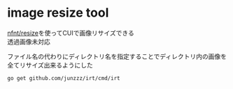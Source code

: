 image resize tool
==================

[nfnt/resize](https://github.com/nfnt/resize)を使ってCUIで画像リサイズできる    
透過画像未対応

ファイル名の代わりにディレクトリ名を指定することでディレクトリ内の画像を全てリサイズ出来るようにした

```
go get github.com/junzzz/irt/cmd/irt
```
